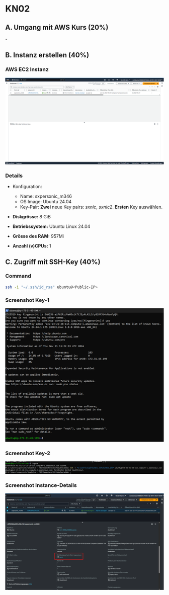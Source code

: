 # KN02

## A. Umgang mit AWS Kurs (20%)

\-

## B. Instanz erstellen (40%)

### AWS EC2 Instanz

![Screenshot von AWS EC2 Instanzen](../../x-res/02/AWS_KN02_EC2.png)

### Details

- Konfiguration:
  - Name: sxpersxnic_m346
  - OS Image: Ubuntu 24.04
  - Key-Pair: **Zwei** neue Key pairs: *sxnic*, *sxnic2*. **Ersten** Key auswählen.

- **Diskgrösse:** 8 GiB
- **Betriebssystem:** Ubuntu Linux 24.04
- **Grösse des RAM:** 957Mi
- **Anzahl (v)CPUs:** 1

## C. Zugriff mit SSH-Key (40%)

### Command

```sh
ssh -i "~/.ssh/id_rsa" ubuntu@<Public-IP>
```

### Screenshot Key-1

![Screenshot mit dem ssh-Befehl und des Resultats unter Verwendung des ersten Schlüssels](../../x-res/02/AWS_KN02_EC2_KEY1.png)

### Screenshot Key-2

![Screenshot mit dem ssh-Befehl und des Resultats unter Verwendung des zweiten Schlüssels](../../x-res/02/AWS_KN02_EC2_KEY2.png)

### Screenshot Instance-Details

![Screenshot der Instanz-Detail (oder Liste), so dass der verwendete Schlüssel sichtbar ist.](../../x-res/02/AWS_KN02_EC2_KEY_USED.png)
